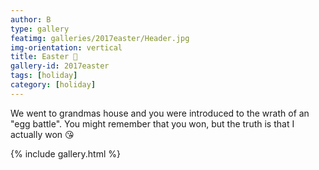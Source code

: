 ```yaml
---
author: B
type: gallery
featimg: galleries/2017easter/Header.jpg
img-orientation: vertical
title: Easter 🐣
gallery-id: 2017easter
tags: [holiday]
category: [holiday]
---
```

We went to grandmas house and you were introduced to the wrath of an "egg battle". You might remember that you won, but the truth is that I actually won 😘
<br>

{% include gallery.html %}